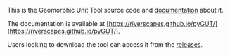 This is the Geomorphic Unit Tool source code and [documentation](https://riverscapes.github.io/pyGUT/) about it. 

The documentation is available at  [https://riverscapes.github.io/pyGUT/](https://riverscapes.github.io/pyGUT/).

Users looking to download the tool can access it from the [releases]().

